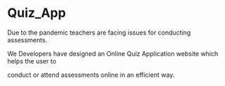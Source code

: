 

# Quiz_App  
 
Due to the pandemic teachers are facing issues for conducting assessments.

We Developers have designed an Online Quiz Application website which helps the user  to
 
conduct or attend assessments online in an efficient way.          
     
